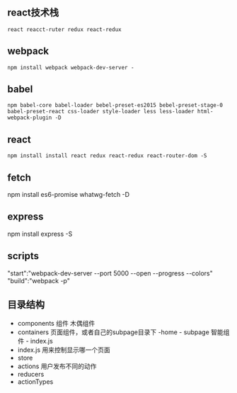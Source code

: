 ## react技术栈
    react reacct-ruter redux react-redux
## webpack
    npm install webpack webpack-dev-server -
## babel
    npm babel-core babel-loader bebel-preset-es2015 bebel-preset-stage-0 babel-preset-react css-loader style-loader less less-loader html-webpack-plugin -D
## react
    npm install install react redux react-redux react-router-dom -S
## fetch
npm install es6-promise whatwg-fetch -D
## express
npm install express -S
## scripts
"start":"webpack-dev-server --port 5000 --open --progress  --colors"
"build":"webpack -p"
## 目录结构
- components 组件 木偶组件
- containers 页面组件，或者自己的subpage目录下
    -home
        - subpage 智能组件
        - index.js
- index.js 用来控制显示哪一个页面
- store
- actions 用户发布不同的动作
- reducers 
- actionTypes

